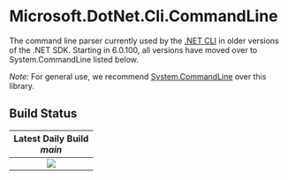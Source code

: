# Microsoft.DotNet.Cli.CommandLine

The command line parser currently used by the [.NET CLI](https://docs.microsoft.com/en-us/dotnet/core/tools/?tabs=netcore2x) in older versions of the .NET SDK.  Starting in 6.0.100, all versions have moved over to System.CommandLine listed below.

*Note:* For general use, we recommend [System.CommandLine](https://github.com/dotnet/command-line-api) over this library.

## Build Status

| Latest Daily Build<br>*main* |
|:------:|
| [![][win-x64-build-badge]][win-x64-build] |

[win-x64-build-badge]: https://dnceng.visualstudio.com/internal/_apis/build/status/dotnet/cliCommandLineParser/cliCommandLineParser%203.0%20(Windows)%20(YAML)%20(Official)
[win-x64-build]: https://dnceng.visualstudio.com/internal/_build?definitionId=143


